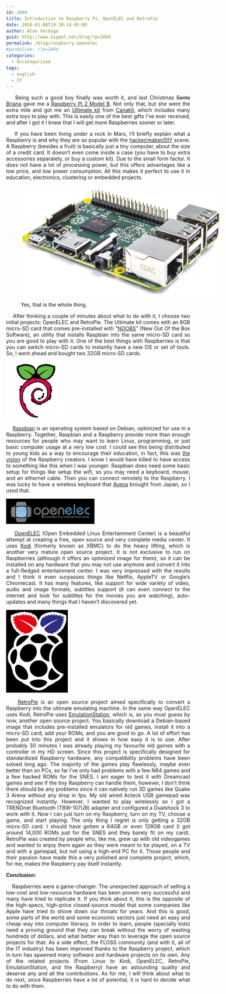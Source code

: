 ```yaml
---
id: 1094
title: Introduction to Raspberry Pi, OpenELEC and RetroPie
date: 2016-01-08T19:30:14-05:00
author: Alan Verdugo
guid: http://www.kippel.net/blog/?p=1094
permalink: /blog/raspberry-openelec
#permalink: /?p=1094
categories:
  - Uncategorized
tags:
  - english
  - IT
---
```

<p style="text-align: justify;">
      Being such a good boy finally was worth it, and last Christmas <del>Santa</del> <a href="http://metzonalli.net/" target="_blank">Briana</a> gave me a <a href="https://www.raspberrypi.org/products/raspberry-pi-2-model-b/" target="_blank">Raspberry Pi 2 Model B</a>. Not only that, but she went the extra mile and got me an <a href="http://www.canakit.com/raspberry-pi-starter-ultimate-kit.html" target="_blank">Ultimate kit</a> from <a href="http://www.canakit.com/" target="_blank">Canakit</a>, which includes many extra toys to play with. This is easily one of the best gifts I&#8217;ve ever received, and after I got it I knew that I will get more Raspberries sooner or later.
</p>

<p style="text-align: justify;">
      If you have been living under a rock in Mars, I&#8217;ll briefly explain what a Raspberry is and why they are so popular with the <a href="http://hackaday.com/category/raspberry-pi-2/" target="_blank">hacker/maker/DIY</a> scene. A Raspberry (besides a fruit) is basically just a tiny computer, about the size of a credit card. It doesn&#8217;t even come inside a case (you have to buy extra accessories separately, or buy a custom kit). Due to the small form factor. It does not have a lot of processing power, but this offers advantages like a low price, and low power consumption. All this makes it perfect to use it in education, electronics, clustering or embedded projects.
</p><figure id="attachment_1103" aria-describedby="caption-attachment-1103" style="width: 548px" class="wp-caption aligncenter">

<img class="size-full wp-image-1103" src="https://raw.githubusercontent.com/alanverdugo/alanverdugo.github.io/master/wp-content/uploads/2016/01/Pi2ModB1GB_-comp.jpeg" alt="Yes, that is the whole thing." width="548" height="300" /> <figcaption id="caption-attachment-1103" class="wp-caption-text">Yes, that is the whole thing.</figcaption></figure> 

<p style="text-align: justify;">
      After thinking a couple of minutes about what to do with it, I choose two initial projects: OpenELEC and RetroPie. The Ultimate kit comes with an 8GB micro-SD card that comes pre-installed with &#8220;<a href="https://www.raspberrypi.org/help/noobs-setup/" target="_blank">NOOBS</a>&#8221; (New Out Of the Box Software), an utility that installs Raspbian into the same micro-SD card so you are good to play with it. One of the best things with Raspberries is that you can switch micro-SD cards to instantly have a new OS or set of tools. So, I went ahead and bought two 32GB micro-SD cards.
</p>

<p style="text-align: justify;">
  <img class="aligncenter  wp-image-1099" src="https://raw.githubusercontent.com/alanverdugo/alanverdugo.github.io/master/wp-content/uploads/2016/01/raspbian.png" alt="raspbian" width="157" height="157" />
</p>

<p style="text-align: justify;">
      <a href="http://www.raspbian.org/" target="_blank">Raspbian</a> is an operating system based on Debian, optimized for use in a Raspberry. Together, Raspbian and a Raspberry provide more than enough resources for people who may want to learn Linux, programming, or just basic computer usage at a very low cost. I could see this being distributed to young kids as a way to encourage their education, in fact, this was <a href="https://www.raspberrypi.org/about/" target="_blank">the vision</a> of the Raspberry creators. I know I would have killed to have access to something like this when I was younger. Raspbian does need some basic setup for things like setup the wifi, so you may need a keyboard, mouse, and an ethernet cable. Then you can connect remotely to the Raspberry. I was lucky to have a wireless keyboard that <a href="http://elavena.mx/" target="_blank">Avena</a> brought from Japan, so I used that.
</p>

<p style="text-align: justify;">
  <img class="aligncenter size-full wp-image-1102" src="https://raw.githubusercontent.com/alanverdugo/alanverdugo.github.io/master/wp-content/uploads/2016/01/openelec.png" alt="openelec" width="242" height="69" />
</p>

<p style="text-align: justify;">
      <a href="http://openelec.tv/" target="_blank">OpenELEC</a> (Open Embedded Linux Entertainment Center) is a beautiful attempt at creating a free, open source and very complete media center. It uses <a href="https://www.kodi-xbmc.com/" target="_blank">Kodi</a> (formerly known as XBMC) to do the heavy lifting, which is another very mature open source project. It is not exclusive to run on Raspberries (although it offers an optimized image for them), so it can be installed on any hardware that you may not use anymore and convert it into a full-fledged entertainment center. I was very impressed with the results and I think it even surpasses things like Netflix, AppleTV or Google&#8217;s Chromecast. It has many features, like support for wide variety of video, audio and image formats, subtitles support (it can even connect to the internet and look for subtitles for the movies you are watching), auto-updates and many things that I haven&#8217;t discovered yet.
</p>

<p style="text-align: justify;">
  <img class="aligncenter  wp-image-1100" src="https://raw.githubusercontent.com/alanverdugo/alanverdugo.github.io/master/wp-content/uploads/2016/01/retropie.png" alt="retropie" width="169" height="226" />
</p>

<p style="text-align: justify;">
      <a href="http://blog.petrockblock.com/retropie/" target="_blank">RetroPie</a> is an open source project aimed specifically to convert a Raspberry into the ultimate emulating machine. In the same way OpenELEC uses Kodi, RetroPie uses <a href="http://www.emulationstation.org/" target="_blank">EmulationStation</a>, which is, as you must guess by now, another open source project. You basically download a Debian-based image that includes pre-installed emulators for old games, install it into a micro-SD card, add your ROMs, and you are good to go. A lot of effort has been put into this project and it shows in how easy it is to use. After probably 30 minutes I was already playing my favourite old games with a controller in my HD screen. Since this project is specifically designed for standardized Raspberry hardware, any compatibility problems have been solved long ago. The majority of the games play flawlessly, maybe even better than on PCs, so far I&#8217;ve only had problems with a few N64 games and a few hacked ROMs for the SNES. I am eager to test it with Dreamcast games and see if the tiny Raspberry can handle them, however, I don&#8217;t think there should be any problems since it can natively run 3D games like Quake 3 Arena without any drop in fps. My old wired Acteck USB gamepad was recognized instantly. However, I wanted to play wirelessly so I got a TRENDnet Bluetooth (TBW-107UB) adapter and configured a Dualshock 3 to work with it. Now I can just turn on my Raspberry, turn on my TV, choose a game, and start playing. The only thing I regret is only getting a 32GB micro-SD card. I should have gotten a 64GB or even 128GB card (I got around 14,000 ROMs just for the SNES and they barely fit on my card). RetroPie was created by people who, like me, grew up with old videogames and wanted to enjoy them again as they were meant to be played, on a TV and with a gamepad, but not using a high-end PC for it. Those people and their passion have made this a very polished and complete project, which, for me, makes the Raspberry pay itself instantly.
</p>

<p style="text-align: justify;">
  <strong>Conclusion:</strong>
</p>

<p style="text-align: justify;">
      Raspberries were a game-changer. The unexpected approach of selling a low-cost and low-resource hardware has been proven very successful and many have tried to replicate it. If you think about it, this is the opposite of the high-specs, high-price closed-source model that some companies like Apple have tried to shove down our throats for years. And this is good, some parts of the world and some economic sectors just need an easy and cheap way into computer literacy. In order to learn, people (specially kids) need a proving ground that they can break without the worry of wasting hundreds of dollars, and what better way than to leverage the open source projects for that. As a side effect, the FLOSS community (and with it, all of the IT industry) has been improved thanks to the Raspberry project, which in turn has spawned many software and hardware projects on its own. Any of the related projects (From Linux to Kodi, OpenELEC, RetroPie, EmulationStation, and the Raspberry) have an astounding quality and deserve any and all the contributions. As for me, I will think about what to do next, since Raspberries have a lot of potential, it is hard to decide what to do with them.
</p>